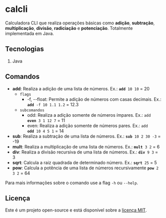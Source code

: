 # calcli
Calculadora CLI que realiza operações básicas como **adição**, **subtração**, **multiplicação**, **divisão**, **radiciação** e **potenciação**. Totalmente implementada em Java.

## Tecnologias
1. Java

## Comandos
* **add**: Realiza a adição de uma lista de números. Ex.: <code>**add** 10 10</code> = 20
  * <code>flags</code>
    * -f, --float: Permite a adição de números com casas decimais. Ex.: <code>**add** -f 10 1.1 1.2</code> = 12.3
  * <code>subcomandos</code>
    * odd: Realiza a adição somente de números ímpares. Ex.: <code>add **even** 3 1 12 7</code> = 11
    * even: Realiza a adição somente de números pares. Ex.: <code>add **odd** 10 4 5 1</code> = 14
* **sub**: Realiza a subtração de uma lista de números. Ex.: <code>**sub** 10 2 30 -3</code> = -19
* **mult**: Realiza a multiplicação de uma lista de números. Ex.: <code>**mult** 3 2</code> = 6
* **div**: Realiza a divisão recursiva de uma lista de números. Ex.: <code>**div** 9 3</code> = 3
* **sqrt**: Calcula a raiz quadrada de determinado número. Ex.: <code>**sqrt** 25</code> = 5
* **pow**: Calcula a potência de uma lista de números recursivamente <code>**pow** 2 3 2</code> = 64

Para mais informações sobre o comando use a flag <code>-h</code> ou <code>--help</code>.

## Licença
Este é um projeto open-source e está disponível sobre a [licença MIT](https://github.com/santanafelipe98/calcli/blob/main/LICENSE).
